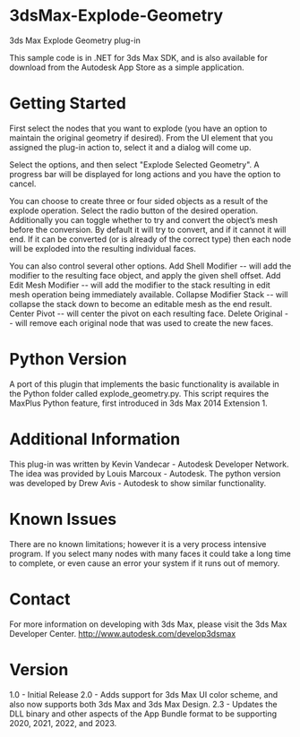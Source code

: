 3dsMax-Explode-Geometry
=======================

3ds Max Explode Geometry plug-in

This sample code is in .NET for 3ds Max SDK, and is also available for download from the Autodesk App Store as a simple application.


Getting Started
============
First select the nodes that you want to explode (you have an option to maintain the original geometry if desired). From
the UI element that you assigned the plug-in action to, select it and a dialog will come up.

Select the options, and then select "Explode Selected Geometry". A progress bar will be displayed for long actions and you have the option to cancel.

You can choose to create three or four sided objects as a result of the explode operation. Select the radio button of the desired operation. 
Additionally you can toggle whether to try and convert the object’s mesh before the conversion. By default it will try to convert, and if it cannot
it will end. If it can be converted (or is already of the correct type) then each node will be exploded into the resulting individual faces.

You can also control several other options.
Add Shell Modifier -- will add the modifier to the resulting face object, and apply the given shell offset.
Add Edit Mesh Modifier -- will add the modifier to the stack resulting in edit mesh operation being immediately available.
Collapse Modifier Stack -- will collapse the stack down to become an editable mesh as the end result.
Center Pivot -- will center the pivot on each resulting face.
Delete Original -- will remove each original node that was used to create the new faces.

Python Version
==============
A port of this plugin that implements the basic functionality is available in the Python folder called explode_geometry.py.  This
script requires the MaxPlus Python feature, first introduced in 3ds Max 2014 Extension 1.

Additional Information
=================
This plug-in was written by Kevin Vandecar - Autodesk Developer Network.
The idea was provided by Louis Marcoux - Autodesk.
The python version was developed by Drew Avis - Autodesk to show similar functionality.

Known Issues
===========
There are no known limitations; however it is a very process intensive program. If you select many nodes with many faces it could take a long time
to complete, or even cause an error your system if it runs out of memory.

Contact
======
For more information on developing with 3ds Max, please visit the 3ds Max Developer Center.
http://www.autodesk.com/develop3dsmax

Version
=======
1.0 - Initial Release
2.0 - Adds support for 3ds Max UI color scheme, and also now supports both 3ds Max and 3ds Max Design.
2.3 - Updates the DLL binary and other aspects of the App Bundle format to be supporting 2020, 2021, 2022, and 2023.
